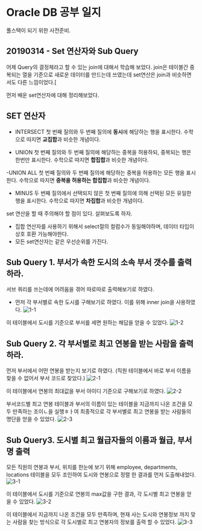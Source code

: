 # Oracle DB 공부 일지


풀스택이 되기 위한 사전준비.


## 20190314 - Set 연산자와 Sub Query

 어제 Query의 결정체라고 할 수 있는 join에 대해서 학습해 보았다. join은 테이블간 중복되는 열을 기준으로 새로운 데이터를 만드는데 쓰였는데 set연산은 join과 비슷하면서도 다른 느낌이었다.[

먼저 배운 set연산자에 대해 정리해보았다.


## SET 연산자

- INTERSECT
첫 번째 질의와 두 번째 질의에 **동시**에 해당하는 행을 표시한다.
수학으로 따지면 **교집합**과 비슷한 개념이다.

- UNION
첫 번째 질의와 두 번째 질의에 해당하는 중복을 허용하되, 중복되는 행은 한번만 표시한다.
수학으로 따지면 **합집합**과 비슷한 개념이다.

-UNION ALL
 첫 번째 질의와 두 번째 질의에 해당하는 중복을 허용하는 모든 행을 표시한다.
 수학으로 따지면 **중복을 허용하는 합집합**과 비슷한 개념이다.

- MINUS
두 번째 질의에서 선택되지 않은 첫 번째 질의에 의해 선택된 모든 유일한 행을 표시한다.
수학으로 따지면 **차집합**과 비슷한 개념이다.

set 연산을 할 때 주의해야 할 점이 있다. 살펴보도록 하자.

- 집합 연산자를 사용하기 위해서 select절의 컬럼수가 동일해야하며, 데이터 타입이 상호 호환 가능해야한다.
- 모든 set연산자는 같은 우선순위를 가진다.


## Sub Query 1. 부서가 속한 도시의 소속 부서 갯수를 출력하라.

서브 쿼리를 쓰는데에 어려움을 겪어 따로따로 출력해보기로 하였다. 

- 먼저 각 부서별로 속한 도시를 구해보기로 하였다. 이를 위해 inner join을 사용하였다.
![1-1](../img/20190314/1-1.JPG)

이 테이블에서 도시를 기준으로 부서를 세면 원하는 해답을 얻을 수 있었다.
![1-2](../img/20190314/1-2.JPG)

## Sub Query 2. 각 부서별로 최고 연봉을 받는 사람을 출력하라.
먼저 부서에서 어떤 연봉을 받는지 보기로 하였다. (직원 테이블에서 바로 부서 이름을 찾을 수 없어서 부서 코드로 찾았다.)
![2-1](../img/20190314/2-1.JPG)

이 테이블에서 연봉의 최대값을 부서 아이디 기준으로 구해보기로 하였다.
![2-2](../img/20190314/2-2.JPG)

부서코드별 최고 연봉 테이블과 부서의 이름이 있는 테이블을 지금까지 나온 조건을 모두 만족하는 조이ㄴ을 실행ㅎㅏ여 최종적으로 각 부서별로 최고 연봉을 받는 사람들의 명단을 얻을 수 있었다.
![2-3](../img/20190314/2-3.JPG)

## Sub Query3. 도시별 최고 월급자들의 이름과 월급, 부서명 출력

모든 직원의 연봉과 부서, 위치를 한눈에 보기 위해 employee, departments, locations 테이블을 모두 조인하여 도시와 연봉으로 정렬 한 결과를 먼저 도출해내었다.
![3-1](../img/20190314/3-1.JPG)

이 테이블에서 도시를 기준으로 연봉의 max값을 구한 결과, 각 도시별 최고 연봉을 얻을 수 있었다.
![3-2](../img/20190314/3-2.JPG)

이 테이블에서 지금까지 나온 조건을 모두 만족하며, 현재 사는 도시와 연봉정보 까지 맞는 사람을 찾는 방식으로 각 도시별로 최고 연봉자의 정보를 출력 할 수 있었다.
![3-3](../img/20190314/3-3.JPG)




